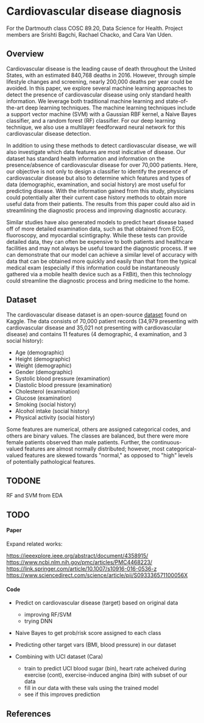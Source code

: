 # Cardiovascular disease diagnosis

For the Dartmouth class COSC 89.20, Data Science for Health. Project members are Srishti Bagchi, Rachael Chacko, and Cara Van Uden.

## Overview

Cardiovascular disease is the leading cause of death throughout the United States, with an estimated 840,768 deaths in 2016. However, through simple lifestyle changes and screening, nearly 200,000 deaths per year could be avoided. In this paper, we explore several machine learning approaches to detect the presence of cardiovascular disease using only standard health information. We leverage both traditional machine learning and state-of-the-art deep learning techniques. The machine learning techniques include a support vector machine (SVM) with a Gaussian RBF kernel, a Naive Bayes classifier, and a random forest (RF) classifier. For our deep learning technique, we also use a multilayer feedforward neural network for this cardiovascular disease detection.

In addition to using these methods to detect cardiovascular disease, we will also investigate which data features are most indicative of disease. Our dataset has standard health information and information on the presence/absence of cardiovascular disease for over 70,000 patients. Here, our objective is not only to design a classifier to identify the presence of cardiovascular disease but also to determine which features and types of data (demographic, examination, and social history) are most useful for predicting disease. With the information gained from this study, physicians could potentially alter their current case history methods to obtain more useful data from their patients. The results from this paper could also aid in streamlining the diagnostic process and improving diagnostic accuracy. 

Similar studies have also generated models to predict heart disease based off of more detailed examination data, such as that obtained from ECG, fluoroscopy, and myocardial scintigraphy. While these tests can provide detailed data, they can often be expensive to both patients and healthcare facilities and may not always be useful toward the diagnostic process. If we can demonstrate that our model can achieve a similar level of accuracy with data that can be obtained more quickly and easily than that from the typical medical exam (especially if this information could be instantaneously gathered via a mobile health device such as a FitBit), then this technology could streamline the diagnostic process and bring medicine to the home.

## Dataset

The cardiovascular disease dataset is an open-source [dataset](https://www.kaggle.com/sulianova/cardiovascular-disease-dataset) found on Kaggle. The data consists of 70,000 patient records (34,979 presenting with cardiovascular disease and 35,021 not presenting with cardiovascular disease) and contains 11 features (4 demographic, 4 examination, and 3 social history):

- Age (demographic)
- Height (demographic)
- Weight (demographic)
- Gender (demographic)
- Systolic blood pressure (examination)
- Diastolic blood pressure (examination)
- Cholesterol (examination)
- Glucose (examination)
- Smoking (social history)
- Alcohol intake (social history)
- Physical activity (social history)

Some features are numerical, others are assigned categorical codes, and others are binary values. The classes are balanced, but there were more female patients observed than male patients. Further, the continuous-valued features are almost normally distributed; however, most categorical-valued features are skewed towards "normal," as opposed to "high" levels of potentially pathological features. 

## TODONE
RF and SVM from EDA

## TODO

#### Paper

Expand related works:

https://ieeexplore.ieee.org/abstract/document/4358915/
https://www.ncbi.nlm.nih.gov/pmc/articles/PMC4468223/
https://link.springer.com/article/10.1007/s10916-016-0536-z
https://www.sciencedirect.com/science/article/pii/S093336571100056X

#### Code
- Predict on cardiovascular disease (target) based on original data
  - improving RF/SVM
  - trying DNN

- Naive Bayes to get prob/risk score assigned to each class

- Predicting other target vars (BMI, blood pressure) in our dataset 

- Combining with UCI dataset (Cara)
  - train to predict UCI blood sugar (bin), heart rate acheived during exercise (cont), exercise-induced angina (bin) with subset of our data
  - fill in our data with these vals using the trained model
  - see if this improves prediction

## References

